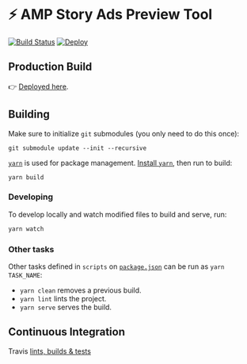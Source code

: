 # ⚡ AMP Story Ads Preview Tool

[![Build Status](https://travis-ci.com/alanorozco/amp-story-ads-preview.svg?token=cqG77daJoMoEWpcKUjSW&branch=master)](https://travis-ci.com/alanorozco/amp-story-ads-preview) [![Deploy](https://www.herokucdn.com/deploy/button.png)](https://heroku.com/deploy)

## Production Build

👉 [Deployed here](https://amp-story-ads-preview.herokuapp.com/).

## Building

Make sure to initialize `git` submodules (you only need to do this once):

```
git submodule update --init --recursive
```

[`yarn`](https://yarnpkg.com) is used for package management.
[Install `yarn`](https://yarnpkg.com/en/docs/install), then run to build:

```
yarn build
```

### Developing

To develop locally and watch modified files to build and serve, run:

```sh
yarn watch
```

### Other tasks

Other tasks defined in `scripts` on [`package.json`](./package.json) can be run as `yarn TASK_NAME`:

- `yarn clean` removes a previous build.
- `yarn lint` lints the project.
- `yarn serve` serves the build.

## Continuous Integration

Travis [lints, builds & tests](./.travis.yml)
